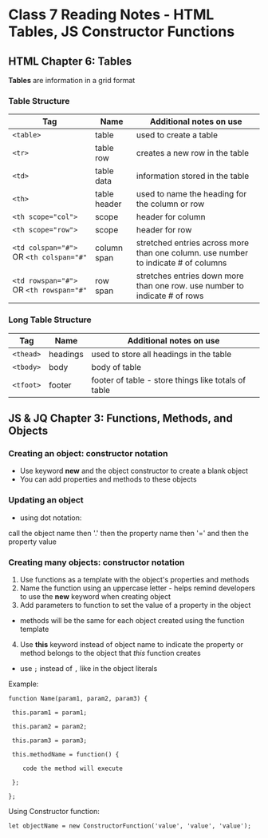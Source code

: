 # Class 7 Reading Notes - HTML Tables, JS Constructor Functions

## HTML Chapter 6: Tables

**Tables** are information in a grid format

### Table Structure

|**Tag** | **Name** | **Additional notes on use** |
|-------------------|-----------------------|---------------|
| `<table>` | table | used to create a table |
| `<tr>` | table row | creates a new row in the table |
| `<td>` | table data | information stored in the table |
| `<th>` | table header| used to name the heading for the column or row |
| `<th scope="col">` | scope | header for column | 
| `<th scope="row">` | scope| header for row | 
| `<td colspan="#">` OR `<th colspan="#"` | column span | stretched entries across more than one column. use number to indicate # of columns |
|  `<td rowspan="#">` OR `<th rowspan="#"` | row span | stretches entries down more than one row. use number to indicate # of rows |

### Long Table Structure

|**Tag** | **Name** | **Additional notes on use** |
|-------------------|-----------------------|---------------|
| `<thead>` | headings | used to store all headings in the table |
| `<tbody>` | body | body of table |
| `<tfoot>` | footer | footer of table - store things like totals of table |


## JS & JQ Chapter 3: Functions, Methods, and Objects


### Creating an object: constructor notation
- Use keyword **new** and the object constructor to create a blank object
- You can add properties and methods to these objects

### Updating an object
- using dot notation:

call the object name then '.' then the property name then '=' and then the property value

### Creating many objects: constructor notation
1. Use functions as a template with the object's properties and methods
2. Name the function using an uppercase letter - helps remind developers to use the **new** keyword when creating object
3. Add parameters to function to set the value of a property in the object
  - methods will be the same for each object created using the function template
4. Use **this** keyword instead of object name to indicate the property or method belongs to the object that *this* function creates
  - use `;` instead of `,` like in the object literals


Example:

`function Name(param1, param2, param3) {`

` this.param1 = param1;`

` this.param2 = param2;`

` this.param3 = param3;`

` this.methodName = function() {`

`    code the method will execute` 

` };`

`};` 


Using Constructor function:

`let objectName = new ConstructorFunction('value', 'value', 'value');`
